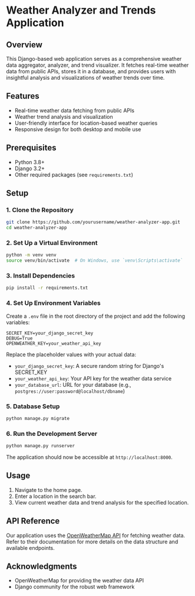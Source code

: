 # Weather Analyzer and Trends Application

## Overview

This Django-based web application serves as a comprehensive weather data aggregator, analyzer, and trend visualizer. It fetches real-time weather data from public APIs, stores it in a database, and provides users with insightful analysis and visualizations of weather trends over time.

## Features

- Real-time weather data fetching from public APIs
- Weather trend analysis and visualization
- User-friendly interface for location-based weather queries
- Responsive design for both desktop and mobile use

## Prerequisites

- Python 3.8+
- Django 3.2+
- Other required packages (see `requirements.txt`)

## Setup

### 1. Clone the Repository

```bash
git clone https://github.com/yourusername/weather-analyzer-app.git
cd weather-analyzer-app
```

### 2. Set Up a Virtual Environment

```bash
python -m venv venv
source venv/bin/activate  # On Windows, use `venv\Scripts\activate`
```

### 3. Install Dependencies

```bash
pip install -r requirements.txt
```

### 4. Set Up Environment Variables

Create a `.env` file in the root directory of the project and add the following variables:

```
SECRET_KEY=your_django_secret_key
DEBUG=True
OPENWEATHER_KEY=your_weather_api_key
```

Replace the placeholder values with your actual data:
- `your_django_secret_key`: A secure random string for Django's SECRET_KEY
- `your_weather_api_key`: Your API key for the weather data service
- `your_database_url`: URL for your database (e.g., `postgres://user:password@localhost/dbname`)

### 5. Database Setup

```bash
python manage.py migrate
```

### 6. Run the Development Server

```bash
python manage.py runserver
```

The application should now be accessible at `http://localhost:8000`.

## Usage

1. Navigate to the home page.
2. Enter a location in the search bar.
3. View current weather data and trend analysis for the specified location.

## API Reference

Our application uses the [OpenWeatherMap API](https://openweathermap.org/api) for fetching weather data. Refer to their documentation for more details on the data structure and available endpoints.

## Acknowledgments

- OpenWeatherMap for providing the weather data API
- Django community for the robust web framework